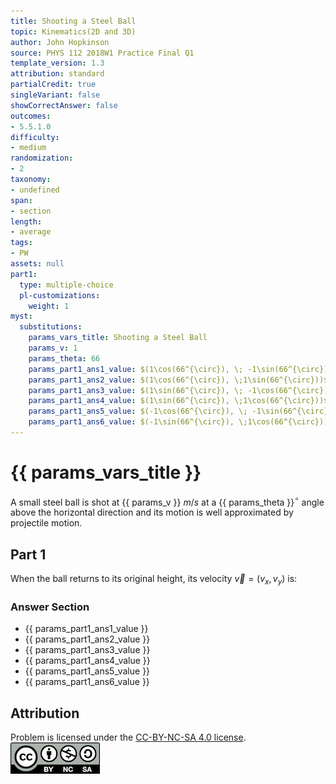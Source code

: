```yaml
---
title: Shooting a Steel Ball
topic: Kinematics(2D and 3D)
author: John Hopkinson
source: PHYS 112 2018W1 Practice Final Q1
template_version: 1.3
attribution: standard
partialCredit: true
singleVariant: false
showCorrectAnswer: false
outcomes:
- 5.5.1.0
difficulty:
- medium
randomization:
- 2
taxonomy:
- undefined
span:
- section
length:
- average
tags:
- PW
assets: null
part1:
  type: multiple-choice
  pl-customizations:
    weight: 1
myst:
  substitutions:
    params_vars_title: Shooting a Steel Ball
    params_v: 1
    params_theta: 66
    params_part1_ans1_value: $(1\cos(66^{\circ}), \; -1\sin(66^{\circ}))$
    params_part1_ans2_value: $(1\cos(66^{\circ}), \;1\sin(66^{\circ}))$
    params_part1_ans3_value: $(1\sin(66^{\circ}), \; -1\cos(66^{\circ}))$
    params_part1_ans4_value: $(1\sin(66^{\circ}), \;1\cos(66^{\circ}))$
    params_part1_ans5_value: $(-1\cos(66^{\circ}), \; -1\sin(66^{\circ}))$
    params_part1_ans6_value: $(-1\sin(66^{\circ}), \;1\cos(66^{\circ}))$
---
```

# {{ params_vars_title }}
A small steel ball is shot at {{ params_v }} $m/s$ at a {{ params_theta }}$^{\circ}$ angle above the horizontal direction and its motion is well approximated by projectile motion.

## Part 1

When the ball returns to its original height, its velocity $\overrightarrow{v} = (v_x, v_y)$ is:

### Answer Section

- {{ params_part1_ans1_value }}
- {{ params_part1_ans2_value }}
- {{ params_part1_ans3_value }}
- {{ params_part1_ans4_value }}
- {{ params_part1_ans5_value }}
- {{ params_part1_ans6_value }}

## Attribution

Problem is licensed under the [CC-BY-NC-SA 4.0 license](https://creativecommons.org/licenses/by-nc-sa/4.0/).<br> ![The Creative Commons 4.0 license requiring attribution-BY, non-commercial-NC, and share-alike-SA license.](https://raw.githubusercontent.com/firasm/bits/master/by-nc-sa.png)